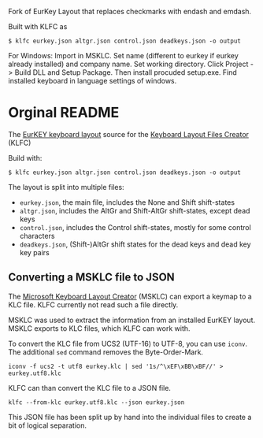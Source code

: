 Fork of EurKey Layout that replaces checkmarks with endash and emdash.

Built with KLFC as

```
$ klfc eurkey.json altgr.json control.json deadkeys.json -o output
```

For Windows: Import in MSKLC. Set name (different to eurkey if eurkey already installed) and company name. Set working directory. Click Project -> Build DLL and Setup Package. Then install procuded setup.exe. Find installed keyboard in language settings of windows.

# Orginal README
The [EurKEY keyboard layout](https://eurkey.steffen.bruentjen.eu/start.html)
source for the [Keyboard Layout Files Creator]( https://github.com/39aldo39/klfc) (KLFC)

Build with:

```
$ klfc eurkey.json altgr.json control.json deadkeys.json -o output
```

The layout is split into multiple files:
- `eurkey.json`, the main file, includes the None and Shift shift-states
- `altgr.json`, includes the AltGr and Shift-AltGr shift-states, except dead keys
- `control.json`, includes the Control shift-states, mostly for some control characters
- `deadkeys.json`, (Shift-)AltGr shift states for the dead keys and dead key key pairs


## Converting a MSKLC file to JSON

The [Microsoft Keyboard Layout Creator](https://www.microsoft.com/en-us/download/details.aspx?id=102134) (MSKLC) can export a keymap to a KLC file. KLFC currently not read such a file directly.

MSKLC was used to extract the information from an installed EurKEY layout. MSKLC exports to KLC files, which KLFC can work with.

To convert the KLC file from UCS2 (UTF-16) to UTF-8, you can use `iconv`. The additional `sed` command removes the Byte-Order-Mark.
```
iconv -f ucs2 -t utf8 eurkey.klc | sed '1s/^\xEF\xBB\xBF//' > eurkey.utf8.klc
```

KLFC can than convert the KLC file to a JSON file.
```
klfc --from-klc eurkey.utf8.klc --json eurkey.json
```

This JSON file has been split up by hand into the individual files to create a bit of logical separation.

